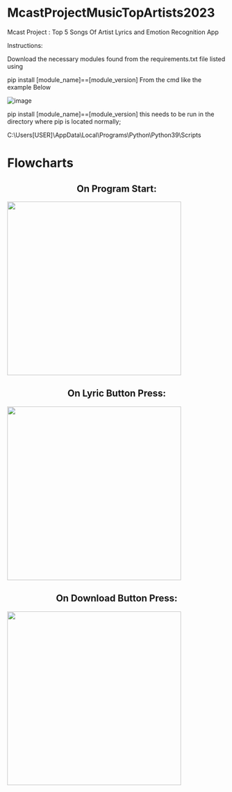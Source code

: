 # McastProjectMusicTopArtists2023
Mcast Project :  Top 5 Songs Of Artist Lyrics and Emotion Recognition App

Instructions:

Download the necessary modules found from the requirements.txt file listed using

pip install [module_name]==[module_version] From the cmd like the example Below

![image](https://user-images.githubusercontent.com/98620837/235660607-70f2b877-b1f3-43ec-8b1c-76ffffbd50d6.png)


pip install [module_name]==[module_version] this needs to be run in the directory where pip is located normally;


C:\Users\[USER]\AppData\Local\Programs\Python\Python39\Scripts

# Flowcharts
<h2 align="center">On Program Start:</h2>

<img src="https://user-images.githubusercontent.com/98620837/235661574-14651f58-8519-403f-aebb-538a4e60c23c.png" width="400px">

<h2 align="center">On Lyric Button Press:</h2>

<img src="https://user-images.githubusercontent.com/98620837/235661649-d7051f0b-3ae4-4c23-8756-73376232df3e.png" width="400px">

<h2 align="center">On Download Button Press:</h2>

<img src="https://user-images.githubusercontent.com/98620837/235661709-a57a2ee2-357d-48a1-bdc6-dd4715c41f71.png" width="400px">


